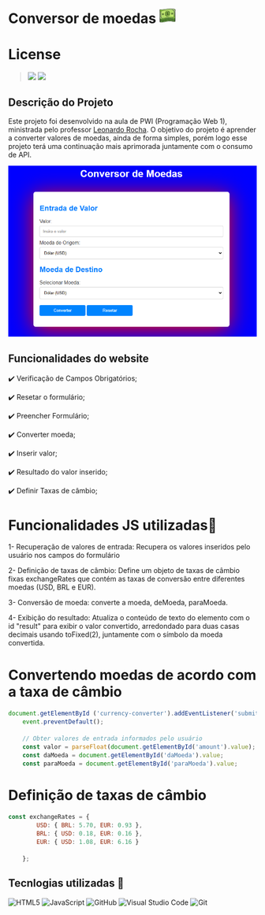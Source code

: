 # Conversor de moedas ![imagem](banknote.png)







# License
>![](https://img.shields.io/badge/license-%20Escola%20Marista%20Ir.%20Ac%C3%A1cio-black) ![](https://img.shields.io/badge/version-0.3-white) 

## Descrição do Projeto
Este projeto foi desenvolvido na aula de PWI (Programação Web 1), ministrada pelo professor [Leonardo Rocha](https://github.com/leonardossrocha). O objetivo do projeto é aprender a converter valores de moedas, ainda de forma simples, porém logo esse projeto terá uma continuação mais aprimorada juntamente com o consumo de API.

![tela do sistema](projeto.png)

## Funcionalidades do website

✔️ Verificação de Campos Obrigatórios;

✔️ Resetar o formulário;

✔️ Preencher Formulário;

✔️ Converter moeda;

✔️ Inserir valor;

✔️ Resultado do valor inserido;

✔️ Definir Taxas de câmbio;


# Funcionalidades JS utilizadas🔧
1- Recuperação de valores de entrada: Recupera os valores inseridos pelo usuário nos campos do formulário

2- Definição de taxas de câmbio: Define um objeto de taxas de câmbio fixas exchangeRates que contém as taxas de conversão entre diferentes moedas (USD, BRL e EUR).

3- Conversão de moeda: converte a moeda, deMoeda, paraMoeda.

4- Exibição do resultado: Atualiza o conteúdo de texto do elemento com o id "result" para exibir o valor convertido, arredondado para duas casas decimais usando toFixed(2), juntamente com o símbolo da moeda convertida.
 
# Convertendo moedas de acordo com a taxa de câmbio
~~~ Javascript
document.getElementById ('currency-converter').addEventListener('submit', function(event){
    event.preventDefault();

    // Obter valores de entrada informados pelo usuário
    const valor = parseFloat(document.getElementById('amount').value);
    const daMoeda = document.getElementById('daMoeda').value;
    const paraMoeda = document.getElementById('paraMoeda').value;
~~~

# Definição de taxas de câmbio
~~~ Javascript
const exchangeRates = {
        USD: { BRL: 5.70, EUR: 0.93 },
        BRL: { USD: 0.18, EUR: 0.16 },
        EUR: { USD: 1.08, EUR: 6.16 }

    };
~~~




## Tecnlogias utilizadas 🔧
![HTML5](https://img.shields.io/badge/HTML5-E34F26?style=for-the-badge&logo=html5&logoColor=white)
![JavaScript](https://img.shields.io/badge/JavaScript-F7DF1E?style=for-the-badge&logo=javascript&logoColor=black)
![GitHub](https://img.shields.io/badge/GitHub-181717?style=for-the-badge&logo=github&logoColor=white)
![Visual Studio Code](https://img.shields.io/badge/Visual_Studio_Code-0078d7?style=for-the-badge&logo=visual-studio-code&logoColor=white)
![Git](https://img.shields.io/badge/Git-F05032?style=for-the-badge&logo=git&logoColor=black)
